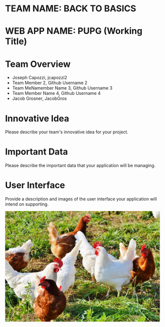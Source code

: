 # TEAM NAME: BACK TO BASICS

# WEB APP NAME: PUPG (Working Title)

# Team Overview

* Joseph Capozzi, jcapozzi2
* Team Member  2, Github Username 2
* Team MeNamember Name 3, Github Username 3
* Team Member Name 4, Github Username 4
* Jacob Grosner, JacobGros

# Innovative Idea

Please describe your team's innovative idea for your project.

# Important Data

Please describe the important data that your application will be managing.

# User Interface

Provide a description and images of the user interface your
application will intend on supporting.

![example image](imgs/chick.jpg)

